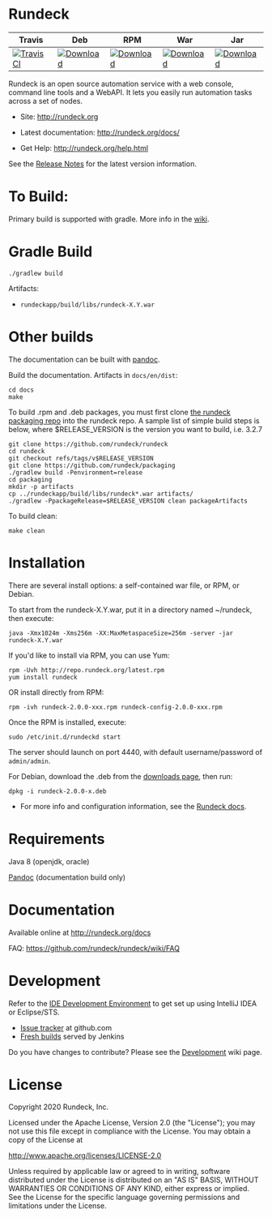 Rundeck
========

| Travis | Deb | RPM | War | Jar |
|--------|-----|-----|-----|-----|
|[![Travis CI](https://travis-ci.org/rundeck/rundeck.svg?branch=master)](https://travis-ci.org/rundeck/rundeck/builds#)|[![Download](https://api.bintray.com/packages/rundeck/rundeck-deb/rundeck/images/download.svg) ](https://bintray.com/rundeck/rundeck-deb/rundeck/_latestVersion)|[![Download](https://api.bintray.com/packages/rundeck/rundeck-rpm/rundeck/images/download.svg) ](https://bintray.com/rundeck/rundeck-rpm/rundeck/_latestVersion)| [![Download](https://api.bintray.com/packages/rundeck/rundeck-maven/rundeck/images/download.svg) ](https://bintray.com/rundeck/rundeck-maven/rundeck/_latestVersion)|[![Download](https://api.bintray.com/packages/rundeck/rundeck-maven/rundeck-launcher/images/download.svg) ](https://bintray.com/rundeck/rundeck-maven/rundeck-launcher/_latestVersion)

Rundeck is an open source automation service with a web console, 
command line tools and a WebAPI.
It lets you easily run automation tasks across a set of nodes.

* Site: <http://rundeck.org>

* Latest documentation: <http://rundeck.org/docs/>

* Get Help: <http://rundeck.org/help.html>


See the [Release Notes](RELEASE.md) for the latest version information.

To Build:
=====

Primary build is supported with gradle. More info in the [wiki](https://github.com/rundeck/rundeck/wiki/Building-and-Testing).

Gradle Build
=====

    ./gradlew build

Artifacts: 

* `rundeckapp/build/libs/rundeck-X.Y.war`


Other builds
======

The documentation can be built with [pandoc](http://johnmacfarlane.net/pandoc/).
    
Build the documentation. Artifacts in `docs/en/dist`:

    cd docs
    make

To build .rpm and .deb packages, you must first clone [the rundeck packaging repo](https://github.com/rundeck/packaging) into the rundeck repo.
A sample list of simple build steps is below, where $RELEASE_VERSION is the version you want
to build, i.e. 3.2.7

    git clone https://github.com/rundeck/rundeck
    cd rundeck
    git checkout refs/tags/v$RELEASE_VERSION
    git clone https://github.com/rundeck/packaging
    ./gradlew build -Penvironment=release
    cd packaging
    mkdir -p artifacts
    cp ../rundeckapp/build/libs/rundeck*.war artifacts/
    ./gradlew -PpackageRelease=$RELEASE_VERSION clean packageArtifacts

To build clean:

    make clean

Installation
======

There are several install options: a self-contained war file, or RPM, or Debian.

To start from the rundeck-X.Y.war, put it in a directory named ~/rundeck, then execute:

    java -Xmx1024m -Xms256m -XX:MaxMetaspaceSize=256m -server -jar rundeck-X.Y.war

If you'd like to install via RPM, you can use Yum:

    rpm -Uvh http://repo.rundeck.org/latest.rpm 
    yum install rundeck

OR install directly from RPM:

    rpm -ivh rundeck-2.0.0-xxx.rpm rundeck-config-2.0.0-xxx.rpm

Once the RPM is installed, execute:

    sudo /etc/init.d/rundeckd start

The server should launch on port 4440, with default username/password of `admin/admin`.

For Debian, download the .deb from the [downloads page](http://rundeck.org/downloads.html), then run:

    dpkg -i rundeck-2.0.0-x.deb

* For more info and configuration information, see the [Rundeck docs](http://docs.rundeck.org).

Requirements
=======

Java 8 (openjdk, oracle)

[Pandoc](http://johnmacfarlane.net/pandoc/) (documentation build only)

Documentation
======

Available online at <http://rundeck.org/docs>

FAQ: <https://github.com/rundeck/rundeck/wiki/FAQ>

Development
======

Refer to the [IDE Development Environment](https://github.com/rundeck/rundeck/wiki/IDE-Development-Environment) to get set up using IntelliJ IDEA or Eclipse/STS.

* [Issue tracker](https://github.com/rundeck/rundeck/issues) at github.com
* [Fresh builds](http://build.rundeck.org) served by Jenkins

Do you have changes to contribute? Please see the [Development](https://github.com/rundeck/rundeck/wiki/Development) wiki page.

License
======

Copyright 2020 Rundeck, Inc.

Licensed under the Apache License, Version 2.0 (the "License");
you may not use this file except in compliance with the License.
You may obtain a copy of the License at

   http://www.apache.org/licenses/LICENSE-2.0

Unless required by applicable law or agreed to in writing, software
distributed under the License is distributed on an "AS IS" BASIS,
WITHOUT WARRANTIES OR CONDITIONS OF ANY KIND, either express or implied.
See the License for the specific language governing permissions and
limitations under the License.
